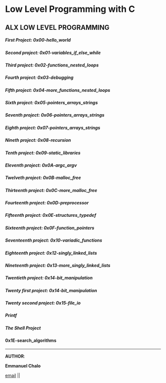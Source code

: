 # Low Level Programming with C

## ALX LOW LEVEL PROGRAMMING

##### First Project: 0x00-hello_world
##### Second project: 0x01-variables_if_else_while
##### Third project: 0x02-functions_nested_loops
##### Fourth project: 0x03-debugging
##### Fifth project: 0x04-more_functions_nested_loops
##### Sixth project: 0x05-pointers_arrays_strings
##### Seventh project: 0x06-pointers_arrays_strings
##### Eighth project: 0x07-pointers_arrays_strings
##### Nineth project: 0x08-recursion
##### Tenth project: 0x09-static_libraries
##### Eleventh project: 0x0A-argc_argv
##### Twelveth project: 0x0B-malloc_free
##### Thirteenth project: 0x0C-more_malloc_free
##### Fourteenth project: 0x0D-preprocessor
##### Fifteenth project: 0x0E-structures_typedef
##### Sixteenth project: 0x0F-function_pointers
##### Seventeenth project: 0x10-variadic_functions
##### Eighteenth project: 0x12-singly_linked_lists
##### Nineteenth project: 0x13-more_singly_linked_lists
##### Twentieth project: 0x14-bit_manipulation
##### Twenty first project: 0x14-bit_manipulation
##### Twenty second project: 0x15-file_io
##### Printf
##### The Shell Project
#### 0x1E-search_algorithms
---

__AUTHOR__:

__Emmanuel Chalo__

[email](https://mail.google.com/mail/emusyoka759@gmail.com "email chalo") ||
